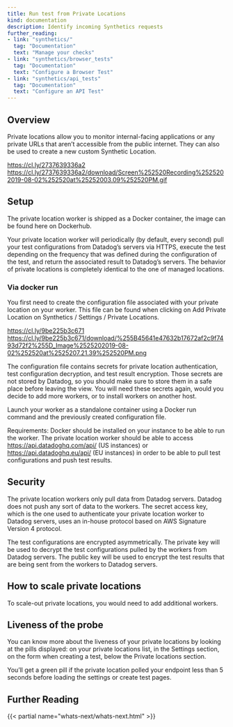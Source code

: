```yaml
---
title: Run test from Private Locations
kind: documentation
description: Identify incoming Synthetics requests
further_reading:
- link: "synthetics/"
  tag: "Documentation"
  text: "Manage your checks"
- link: "synthetics/browser_tests"
  tag: "Documentation"
  text: "Configure a Browser Test"
- link: "synthetics/api_tests"
  tag: "Documentation"
  text: "Configure an API Test"
---
```


## Overview

Private locations allow you to monitor internal-facing applications or any private URLs that aren’t accessible from the public internet. They can also be used to create a new custom Synthetic Location.

https://cl.ly/2737639336a2
https://cl.ly/2737639336a2/download/Screen%252520Recording%2525202019-08-02%252520at%25252003.09%252520PM.gif

## Setup

The private location worker is shipped as a Docker container, the image can be found here on Dockerhub.

Your private location worker will periodically (by default, every second) pull your test configurations from Datadog’s servers via HTTPS, execute the test depending on the frequency that was defined during the configuration of the test, and return the associated result to Datadog’s servers.
The behavior of private locations is completely identical to the one of managed locations.

### Via docker run

You first need to create the configuration file associated with your private location on your worker. This file can be found when clicking on Add Private Location on Synthetics / Settings / Private Locations.

https://cl.ly/9be225b3c671
https://cl.ly/9be225b3c671/download/%255B45641e47632b17672af2c9f7493d72f2%255D_Image%2525202019-08-02%252520at%2525207.21.39%252520PM.png

The configuration file contains secrets for private location authentication, test configuration decryption, and test result encryption.
Those secrets are not stored by Datadog, so you should make sure to store them in a safe place before leaving the view. You will need these secrets again, would you decide to add more workers, or to install workers on another host.

Launch your worker as a standalone container using a Docker run command and the previously created configuration file.

Requirements:
Docker should be installed on your instance to be able to run the worker.
The private location worker should be able to access https://api.datadoghq.com/api/ (US instances) or https://api.datadoghq.eu/api/ (EU instances) in order to be able to pull test configurations and push test results.

## Security

The private location workers only pull data from Datadog servers. Datadog does not push any sort of data to the workers.
The secret access key, which is the one used to authenticate your private location worker to Datadog servers, uses an in-house protocol based on AWS Signature Version 4 protocol.

The test configurations are encrypted asymmetrically. The private key will be used to decrypt the test configurations pulled by the workers from Datadog servers. The public key will be used to encrypt the test results that are being sent from the workers to Datadog servers.

## How to scale private locations

To scale-out private locations, you would need to add additional workers.

## Liveness of the probe

You can know more about the liveness of your private locations by looking at the pills displayed:
on your private locations list, in the Settings section,
on the form when creating a test, below the Private locations section.

You’ll get a green pill if the private location polled your endpoint less than 5 seconds before loading the settings or create test pages.

## Further Reading

{{< partial name="whats-next/whats-next.html" >}}
